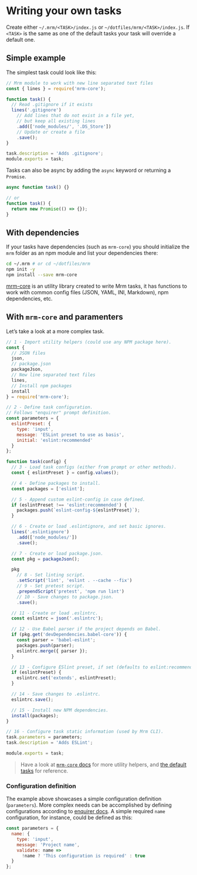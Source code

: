 # Writing your own tasks

Create either `~/.mrm/<TASK>/index.js` or `~/dotfiles/mrm/<TASK>/index.js`. If `<TASK>` is the same as one of the default tasks your task will override a default one.

## Simple example

The simplest task could look like this:

```js
// Mrm module to work with new line separated text files
const { lines } = require('mrm-core');

function task() {
  // Read .gitignore if it exists
  lines('.gitignore')
    // Add lines that do not exist in a file yet,
    // but keep all existing lines
    .add(['node_modules/', '.DS_Store'])
    // Update or create a file
    .save();
}

task.description = 'Adds .gitignore';
module.exports = task;
```

Tasks can also be async by adding the `async` keyword or returning a `Promise`.

```js
async function task() {}

// or
function task() {
  return new Promise(() => {});
}
```

## With dependencies

If your tasks have dependencies (such as `mrm-core`) you should initialize the `mrm` folder as an npm module and list your dependencies there:

```bash
cd ~/.mrm # or cd ~/dotfiles/mrm
npm init -y
npm install --save mrm-core
```

[mrm-core](../packages/mrm-core) is an utility library created to write Mrm tasks, it has functions to work with common config files (JSON, YAML, INI, Markdown), npm dependencies, etc.

## With `mrm-core` and paramenters

Let’s take a look at a more complex task.

```js
// 1 - Import utility helpers (could use any NPM package here).
const {
  // JSON files
  json,
  // package.json
  packageJson,
  // New line separated text files
  lines,
  // Install npm packages
  install
} = require('mrm-core');

// 2 - Define task configuration.
// Follows "enquirer" prompt definition.
const parameters = {
  eslintPreset: {
    type: 'input',
    message: 'ESLint preset to use as basis',
    initial: 'eslint:recommended'
  }
};

function task(config) {
  // 3 - Load task configs (either from prompt or other methods).
  const { eslintPreset } = config.values();

  // 4 - Define packages to install.
  const packages = ['eslint'];

  // 5 - Append custom eslint-config in case defined.
  if (eslintPreset !== 'eslint:recommended') {
    packages.push(`eslint-config-${eslintPreset}`);
  }

  // 6 - Create or load .eslintignore, and set basic ignores.
  lines('.eslintignore')
    .add(['node_modules/'])
    .save();

  // 7 - Create or load package.json.
  const pkg = packageJson();

  pkg
    // 8 - Set linting script.
    .setScript('lint', 'eslint . --cache --fix')
    // 9 - Set pretest script.
    .prependScript('pretest', 'npm run lint')
    // 10 - Save changes to package.json.
    .save();

  // 11 - Create or load .eslintrc.
  const eslintrc = json('.eslintrc');

  // 12 - Use Babel parser if the project depends on Babel.
  if (pkg.get('devDependencies.babel-core')) {
    const parser = 'babel-eslint';
    packages.push(parser);
    eslintrc.merge({ parser });
  }

  // 13 - Configure ESlint preset, if set (defaults to eslint:recommended).
  if (eslintPreset) {
    eslintrc.set('extends', eslintPreset);
  }

  // 14 - Save changes to .eslintrc.
  eslintrc.save();

  // 15 - Install new NPM dependencies.
  install(packages);
}

// 16 - Configure task static information (used by Mrm CLI).
task.parameters = parameters;
task.description = 'Adds ESLint';

module.exports = task;
```

> Have a look at [`mrm-core` docs](../packages/mrm-core#api) for more utility helpers, and [the default tasks](../Readme.md#tasks) for reference.

### Configuration definition

The example above showcases a simple configuration definition (`parameters`). More complex needs can be accomplished by defining configurations according to [enquirer docs](https://github.com/enquirer/enquirer). A simple required `name` configuration, for instance, could be defined as this:

```js
const parameters = {
  name: {
    type: 'input',
    message: 'Project name',
    validate: name =>
      !name ? 'This configuration is required' : true
  }
};
```
